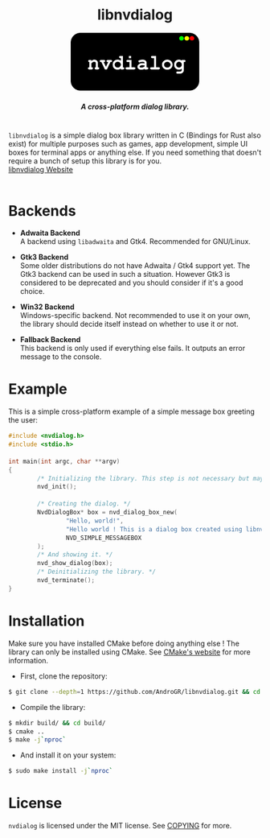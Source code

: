 <div align="center">
        <h1>libnvdialog</h1>
        <img src="assets/logo.svg" width="256">
        <br>
        <h5>A cross-platform dialog library.</h5>
</div>

<br>
<code>libnvdialog</code> is a simple dialog box library written in C (Bindings for Rust also exist)
for multiple purposes such as games, app development, simple UI boxes for terminal apps or anything else. If you need something that doesn't require a bunch of setup this library is for you. <br>
<a href="https://androgr.github.io/libnvdialog.git">libnvdialog Website</a>
<br> <br>

# Backends
- **Adwaita Backend**\
A backend using `libadwaita` and Gtk4. Recommended for GNU/Linux.

- **Gtk3 Backend**\
Some older distributions do not have Adwaita / Gtk4 support yet. The Gtk3 backend can be used in such a situation. However Gtk3 is considered to be deprecated and you should consider if it's a good choice.

- **Win32 Backend**\
Windows-specific backend. Not recommended to use it on your own, the library should decide itself instead on whether to use it or not.

- **Fallback Backend**\
This backend is only used if everything else fails. It outputs an error message to the console.

# Example
This is a simple cross-platform example of a simple message box greeting the user:
```c
#include <nvdialog.h>
#include <stdio.h>

int main(int argc, char **argv)
{
        /* Initializing the library. This step is not necessary but may be useful for stability. */
        nvd_init();

        /* Creating the dialog. */
        NvdDialogBox* box = nvd_dialog_box_new(
                "Hello, world!",
                "Hello world ! This is a dialog box created using libnvdialog!"
                NVD_SIMPLE_MESSAGEBOX
        );
        /* And showing it. */
        nvd_show_dialog(box);
        /* Deinitializing the library. */
        nvd_terminate();
}
```
# Installation
Make sure you have installed CMake before doing anything else ! The library can only be installed using CMake. See [CMake's website](https://cmake.org/) for more information.
- First, clone the repository:
```sh
$ git clone --depth=1 https://github.com/AndroGR/libnvdialog.git && cd libnvdialog/
```

- Compile the library:
```sh
$ mkdir build/ && cd build/
$ cmake ..
$ make -j`nproc`
```

- And install it on your system:
```sh
$ sudo make install -j`nproc`
```

# License
`nvdialog` is licensed under the MIT license. See [COPYING](./COPYING) for more.
